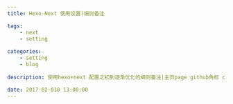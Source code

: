 ```yaml
---
title: Hexo-Next 使用设置|细则备注 

tags: 
    - next 
    - setting  
    
categories: 
    - setting
    - blog
    
description: 使用hexo+next 配置之初到逐渐优化的细则备注|主页page github角标 canvas动画 点击特效 主页列表 标签设置

date: 2017-02-010 13:00:00
---
```


## 